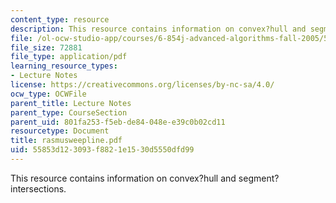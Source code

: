 ```yaml
---
content_type: resource
description: This resource contains information on convex?hull and segment?intersections.
file: /ol-ocw-studio-app/courses/6-854j-advanced-algorithms-fall-2005/55853d123093f8821e1530d5550dfd99_rasmusweepline.pdf
file_size: 72881
file_type: application/pdf
learning_resource_types:
- Lecture Notes
license: https://creativecommons.org/licenses/by-nc-sa/4.0/
ocw_type: OCWFile
parent_title: Lecture Notes
parent_type: CourseSection
parent_uid: 801fa253-f5eb-de84-048e-e39c0b02cd11
resourcetype: Document
title: rasmusweepline.pdf
uid: 55853d12-3093-f882-1e15-30d5550dfd99
---
```

This resource contains information on convex?hull and segment?intersections.